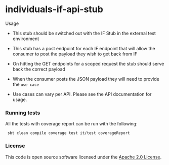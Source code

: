 
# individuals-if-api-stub

Usage 

 - This stub should be switched out with the IF Stub in the external test environment 
 
 - This stub has a post endpoint for each IF endpoint that will allow the consumer to post the 
   payload they wish to get back from IF
   
 - On hitting the GET endpoints for a scoped request the stub should serve back the correct payload
 
 - When the consumer posts the JSON payload they will need to provide the `use case`
 
 - Use cases can vary per API. Please see the API documentation for usage.

### Running tests

All the  tests with coverage report can be run with the following:

     sbt clean compile coverage test it/test coverageReport
                      
### License

This code is open source software licensed under the [Apache 2.0 License]("http://www.apache.org/licenses/LICENSE-2.0.html").
